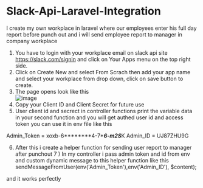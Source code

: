 # Slack-Api-Laravel-Integration
I create my own workplace in laravel where our employees enter his full day report before punch out and i will send employee report to manager in company workplace



1) You have to login with your workplace email on slack api site https://slack.com/signin  and click on Your Apps menu on the top right side.
2) Click on Create New and select From Scrach then add your app name and select your workplace from drop down, click on save button to create.
3) The page opens look like this  
![image](https://github.com/user-attachments/assets/9e57978a-597e-4ae0-9098-382430e00cd5)
 4) Copy your Client ID and Client Secret for future use
 5)  User client id and secrect in controller functions print the variable data in your second function and you will get authed user id and access token you can use it in env file like this
    
Admin_Token = xoxb-6********4-7**********6-m2S*********K
Admin_ID    = UJ87ZHU9G

6) After this i create a helper function for sending user report to manager after punchout
7 ) In my controller i pass admin token and id from env and custom dynamic message to this helper function like this
 sendMessageFromUser(env('Admin_Token'),env('Admin_ID'), $content);  

and it works perfectly


